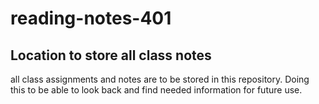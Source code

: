 # reading-notes-401

## Location to store all class notes

all class assignments and notes are to be stored in this repository. Doing this to be able to look back and find needed information for future use. 
